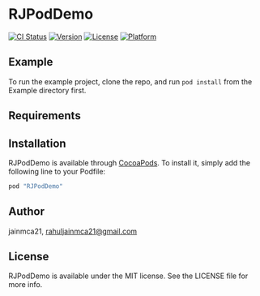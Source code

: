 # RJPodDemo

[![CI Status](http://img.shields.io/travis/jainmca21/RJPodDemo.svg?style=flat)](https://travis-ci.org/jainmca21/RJPodDemo)
[![Version](https://img.shields.io/cocoapods/v/RJPodDemo.svg?style=flat)](http://cocoapods.org/pods/RJPodDemo)
[![License](https://img.shields.io/cocoapods/l/RJPodDemo.svg?style=flat)](http://cocoapods.org/pods/RJPodDemo)
[![Platform](https://img.shields.io/cocoapods/p/RJPodDemo.svg?style=flat)](http://cocoapods.org/pods/RJPodDemo)

## Example

To run the example project, clone the repo, and run `pod install` from the Example directory first.

## Requirements

## Installation

RJPodDemo is available through [CocoaPods](http://cocoapods.org). To install
it, simply add the following line to your Podfile:

```ruby
pod "RJPodDemo"
```

## Author

jainmca21, rahuljainmca21@gmail.com

## License

RJPodDemo is available under the MIT license. See the LICENSE file for more info.
